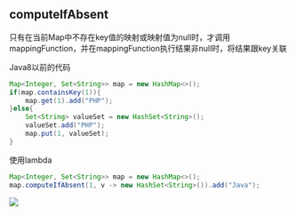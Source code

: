 ## computeIfAbsent

只有在当前Map中不存在key值的映射或映射值为null时，才调用mappingFunction，并在mappingFunction执行结果非null时，将结果跟key关联

Java8以前的代码

```java
Map<Integer, Set<String>> map = new HashMap<>();
if(map.containsKey(1)){
    map.get(1).add("PHP");
}else{
    Set<String> valueSet = new HashSet<String>();
    valueSet.add("PHP");
    map.put(1, valueSet);
}
```

使用lambda

```java
Map<Integer, Set<String>> map = new HashMap<>();
map.computeIfAbsent(1, v -> new HashSet<String>()).add("Java");
```



![](https://youpaiyun.zongqilive.cn/image/20200407172425.png)















